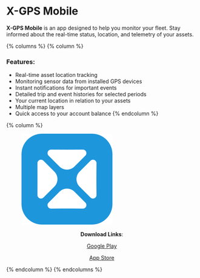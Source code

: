 # X-GPS Mobile

**X-GPS Mobile** is an app designed to help you monitor your fleet. Stay informed about the real-time status, location, and telemetry of your assets.

{% columns %}
{% column %}
### **Features:**

* Real-time asset location tracking
* Monitoring sensor data from installed GPS devices
* Instant notifications for important events
* Detailed trip and event histories for selected periods
* Your current location in relation to your assets
* Multiple map layers
* Quick access to your account balance
{% endcolumn %}

{% column %}
<figure><img src="../../../.gitbook/assets/Untitled.svg" alt=""><figcaption></figcaption></figure>

<p align="center"><strong>Download Links</strong>:</p>

<p align="center"><a href="https://play.google.com/store/apps/details?id=com.squaregps.xgps.mobile">Google Play</a></p>

<p align="center"><a href="https://apps.apple.com/us/app/x-gps-mobile/id6739621705">App Store</a></p>
{% endcolumn %}
{% endcolumns %}


